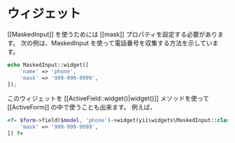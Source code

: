 ウィジェット
============

[[MaskedInput]] を使うためには [[mask]] プロパティを設定する必要があります。
次の例は、MaskedInput を使って電話番号を収集する方法を示しています。

```php
echo MaskedInput::widget([
    'name' => 'phone',
    'mask' => '999-999-9999',
]);
```

このウィジェットを [[ActiveField::widget()|widget()]] メソッドを使って [[ActiveForm]] の中で使うことも出来ます。
例えば、

```php
<?= $form->field($model, 'phone')->widget(yii\widgets\MaskedInput::class, [
    'mask' => '999-999-9999',
]) ?>
```
